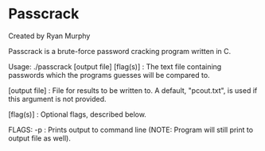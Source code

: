 # Passcrack
Created by Ryan Murphy

Passcrack is a brute-force password cracking program written in C.

Usage:
      ./passcrack <password file> [output file] [flag(s)]
  <password file> : The text file containing passwords which the programs guesses will be compared to.
  
  [output file] : File for results to be written to. A default, "pcout.txt", is used if this argument is not provided.
  
  [flag(s)] : Optional flags, described below.
    
  FLAGS:
    -p : Prints output to command line (NOTE: Program will still print to output file as well).
